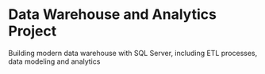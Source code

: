 # Data Warehouse and Analytics Project
Building modern data warehouse with SQL Server, including ETL processes, data modeling and analytics
